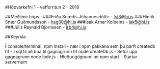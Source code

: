 #Hópverkefni 1 - vefforritun 2 - 2018

##Meðlimir hóps :
###Fríða Snædís Jóhannesdóttir - fsj3@hi.is
###Hinrik Snær Guðmundsson - hsg30@hi.is
###Ísak Arnar Kolbeins - iak5@hi.is
###Júlís Reynald Björnsson - jrb4@hi.is


##Keyrsla:

Í console/terminal: npm install - nær í npm pakkana sem þú þarft
                    createdb h1 - í sql til að búa til gagnagrunn h1
                    node createDb.js - Setur upp gagnagrunn
                    node lode.js - Hleður gögnum inn
                    npm start - Startar servernum
